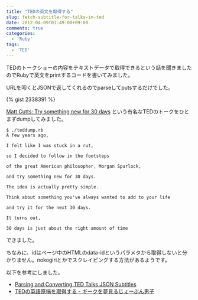```yaml
---
title: "TEDの英文を取得する"
slug: fetch-subtitle-for-talks-in-ted
date: 2012-04-09T01:49:00+09:00
comments: true
categories: 
  - 'Ruby'
tags:
  - 'TED'
---
```


TEDのトークショーの内容をテキストデータで取得できるという話を聞きましたのでRubyで英文をprintするコードを書いてみました。

<!-- more -->

URLを叩くとJSONで返してくれるのでparseしてputsするだけでした。

{% gist 2338391 %}

[Matt Cutts: Try something new for 30 days](http://www.ted.com/talks/matt_cutts_try_something_new_for_30_days.html) という有名なTEDのトークをひとまずdumpしてみました。

    $ ./teddump.rb
    A few years ago,

    I felt like I was stuck in a rut,

    so I decided to follow in the footsteps

    of the great American philosopher, Morgan Spurlock,

    and try something new for 30 days.

    The idea is actually pretty simple.

    Think about something you've always wanted to add to your life

    and try it for the next 30 days.

    It turns out, 

    30 days is just about the right amount of time

できました。

ちなみに、idはページ中のHTMLのdata-idというパラメタから取得しないと分かりません。nokogiriとかでスクレイピングする方法があるようです。

以下を参考にしました。

* [Parsing and Converting TED Talks JSON Subtitles](http://stackoverflow.com/questions/1955618/parsing-and-converting-ted-talks-json-subtitles)
* [TEDの英語原稿を取得する - ギークを夢見るじょーぶん男子 ](http://d.hatena.ne.jp/meganii/20120320/1332214416)

